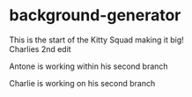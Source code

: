 # background-generator

This is the start of the Kitty Squad making it big! <br />
Charlies 2nd edit <br />

Antone is working within his second branch

Charlie is working on his second branch

